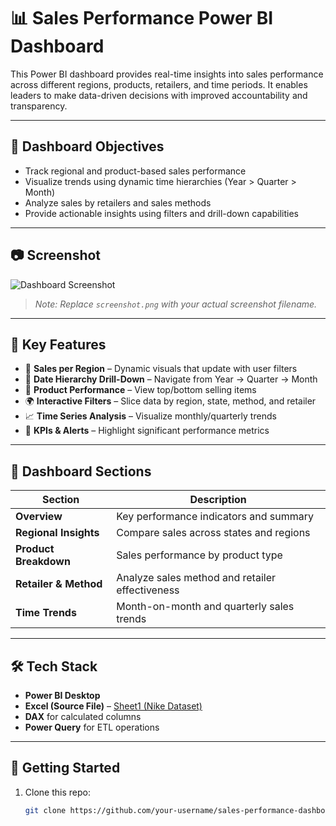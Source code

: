 # 📊 Sales Performance Power BI Dashboard

This Power BI dashboard provides real-time insights into sales performance across different regions, products, retailers, and time periods. It enables leaders to make data-driven decisions with improved accountability and transparency.

---

## 🚀 Dashboard Objectives

- Track regional and product-based sales performance
- Visualize trends using dynamic time hierarchies (Year > Quarter > Month)
- Analyze sales by retailers and sales methods
- Provide actionable insights using filters and drill-down capabilities

---

## 📷 Screenshot

![Dashboard Screenshot](./screenshot.png)

> _Note: Replace `screenshot.png` with your actual screenshot filename._

---

## 📌 Key Features

- 📍 **Sales per Region** – Dynamic visuals that update with user filters
- 📅 **Date Hierarchy Drill-Down** – Navigate from Year → Quarter → Month
- 🛒 **Product Performance** – View top/bottom selling items
- 🌍 **Interactive Filters** – Slice data by region, state, method, and retailer
- 📈 **Time Series Analysis** – Visualize monthly/quarterly trends
- 🔔 **KPIs & Alerts** – Highlight significant performance metrics

---

## 📂 Dashboard Sections

| Section | Description |
|--------|-------------|
| **Overview** | Key performance indicators and summary |
| **Regional Insights** | Compare sales across states and regions |
| **Product Breakdown** | Sales performance by product type |
| **Retailer & Method** | Analyze sales method and retailer effectiveness |
| **Time Trends** | Month-on-month and quarterly sales trends |

---

## 🛠️ Tech Stack

- **Power BI Desktop**
- **Excel (Source File)** – [Sheet1 (Nike Dataset)](./Sheet1%20(Nike%20Dataset)_Sheet1.xlsx)
- **DAX** for calculated columns
- **Power Query** for ETL operations

---

## 🔧 Getting Started

1. Clone this repo:
   ```bash
   git clone https://github.com/your-username/sales-performance-dashboard.git
